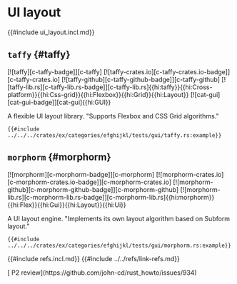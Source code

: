 # UI layout

{{#include ui_layout.incl.md}}

## `taffy` {#taffy}

[![taffy][c-taffy-badge]][c-taffy] [![taffy-crates.io][c-taffy-crates.io-badge]][c-taffy-crates.io] [![taffy-github][c-taffy-github-badge]][c-taffy-github] [![taffy-lib.rs][c-taffy-lib.rs-badge]][c-taffy-lib.rs]{{hi:taffy}}{{hi:Cross-platform}}{{hi:Css-grid}}{{hi:Flexbox}}{{hi:Grid}}{{hi:Layout}} [![cat-gui][cat-gui-badge]][cat-gui]{{hi:GUI}}

A flexible UI layout library. "Supports Flexbox and CSS Grid algorithms."

```rust,editable
{{#include ../../../crates/ex/categories/efghijkl/tests/gui/taffy.rs:example}}
```

## `morphorm` {#morphorm}

[![morphorm][c-morphorm-badge]][c-morphorm] [![morphorm-crates.io][c-morphorm-crates.io-badge]][c-morphorm-crates.io] [![morphorm-github][c-morphorm-github-badge]][c-morphorm-github] [![morphorm-lib.rs][c-morphorm-lib.rs-badge]][c-morphorm-lib.rs]{{hi:morphorm}}{{hi:Flex}}{{hi:Gui}}{{hi:Layout}}{{hi:Ui}}

A UI layout engine. "Implements its own layout algorithm based on Subform layout."

```rust,editable
{{#include ../../../crates/ex/categories/efghijkl/tests/gui/morphorm.rs:example}}
```

{{#include refs.incl.md}}
{{#include ../../refs/link-refs.md}}

<div class="hidden">
[ P2 review](https://github.com/john-cd/rust_howto/issues/934)
</div>
